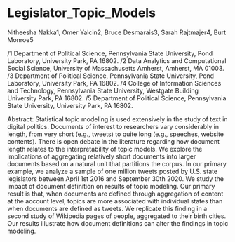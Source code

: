 # Legislator_Topic_Models
Nitheesha Nakka1, Omer Yalcin2, Bruce Desmarais3, Sarah Rajtmajer4, Burt Monroe5

/1 Department of Political Science, Pennsylvania State University, Pond Laboratory, University Park, PA 16802.
/2 Data Analytics and Computational Social Science, University of Massachusetts Amherst, Amherst, MA 01003. 
/3 Department of Political Science, Pennsylvania State University, Pond Laboratory, University Park, PA 16802. 
/4 College of Information Sciences and Technology, Pennsylvania State University, Westgate Building University Park, PA 16802. 
/5 Department of Political Science, Pennsylvania State University, University Park, PA 16802.

Abstract:
Statistical topic modeling is used extensively in the study of text in digital politics. Documents of interest to researchers vary considerably in length, from very short (e.g., tweets) to quite long (e.g., speeches, website contents). There is open debate in the literature regarding how document length relates to the interpretability of topic models. We explore the implications of aggregating relatively short documents into larger documents based on a natural unit that partitions the corpus. In our primary example, we analyze a sample of one million tweets posted by U.S. state legislators between April 1st 2016 and September 30th 2020. We study the impact of document definition on results of topic modeling. Our primary result is that, when documents are defined through aggregation of content at the account level, topics are more associated with individual states than when documents are defined as tweets. We replicate this finding in a second study of Wikipedia pages of people, aggregated to their birth cities. Our results illustrate how document definitions can alter the findings in topic modeling.

